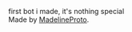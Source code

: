 first bot i made, it's nothing special  
Made by [MadelineProto](https://github.com/danog/MadelineProto/).
